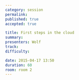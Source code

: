 ```yaml
---
category: session
permalink:
published: true
accepted: true

title: First steps in the cloud
summary:
presenters: Wolf
track:
difficulty:

date: 2015-04-17 13:50
duration: 60
room: room 2
---
```


<!-- This is an empty session so it doesn't need visible content -->
